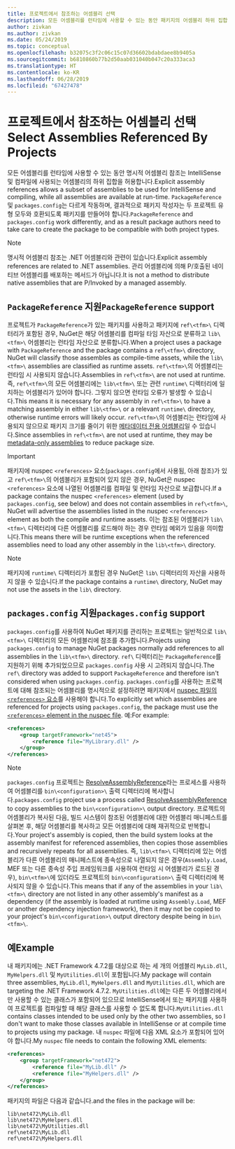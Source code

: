 ```yaml
---
title: 프로젝트에서 참조하는 어셈블리 선택
description: 모든 어셈블리를 런타임에 사용할 수 있는 동안 패키지의 어셈블리 하위 집합을 컴파일러에서 사용할 수 있도록 합니다.
author: zivkan
ms.author: zivkan
ms.date: 05/24/2019
ms.topic: conceptual
ms.openlocfilehash: b32075c3f2c06c15c07d36602bdabdaee8b9405a
ms.sourcegitcommit: b6810860b77b2d50aab031040b047c20a333aca3
ms.translationtype: HT
ms.contentlocale: ko-KR
ms.lasthandoff: 06/28/2019
ms.locfileid: "67427478"
---
```

# <a name="select-assemblies-referenced-by-projects"></a><span data-ttu-id="037ca-103">프로젝트에서 참조하는 어셈블리 선택</span><span class="sxs-lookup"><span data-stu-id="037ca-103">Select Assemblies Referenced By Projects</span></span>

<span data-ttu-id="037ca-104">모든 어셈블리를 런타임에 사용할 수 있는 동안 명시적 어셈블리 참조는 IntelliSense 및 컴파일에 사용되는 어셈블리의 하위 집합을 허용합니다.</span><span class="sxs-lookup"><span data-stu-id="037ca-104">Explicit assembly references allows a subset of assemblies to be used for IntelliSense and compiling, while all assemblies are available at run-time.</span></span> <span data-ttu-id="037ca-105">`PackageReference` 및 `packages.config`는 다르게 작동하며, 결과적으로 패키지 작성자는 두 프로젝트 유형 모두와 호환되도록 패키지를 만들어야 합니다.</span><span class="sxs-lookup"><span data-stu-id="037ca-105">`PackageReference` and `packages.config` work differently, and as a result package authors need to take care to create the package to be compatible with both project types.</span></span>

> [!Note]
> <span data-ttu-id="037ca-106">명시적 어셈블리 참조는 .NET 어셈블리와 관련이 있습니다.</span><span class="sxs-lookup"><span data-stu-id="037ca-106">Explicit assembly references are related to .NET assemblies.</span></span> <span data-ttu-id="037ca-107">관리 어셈블리에 의해 P/호출된 네이티브 어셈블리를 배포하는 메서드가 아닙니다.</span><span class="sxs-lookup"><span data-stu-id="037ca-107">It is not a method to distribute native assemblies that are P/Invoked by a managed assembly.</span></span>

## <a name="packagereference-support"></a><span data-ttu-id="037ca-108">`PackageReference` 지원</span><span class="sxs-lookup"><span data-stu-id="037ca-108">`PackageReference` support</span></span>

<span data-ttu-id="037ca-109">프로젝트가 `PackageReference`가 있는 패키지를 사용하고 패키지에 `ref\<tfm>\` 디렉터리가 포함된 경우, NuGet은 해당 어셈블리를 컴파일 타임 자산으로 분류하고 `lib\<tfm>\` 어셈블리는 런타임 자산으로 분류합니다.</span><span class="sxs-lookup"><span data-stu-id="037ca-109">When a project uses a package with `PackageReference` and the package contains a `ref\<tfm>\` directory, NuGet will classify those assembles as compile-time assets, while the `lib\<tfm>\` assemblies are classified as runtime assets.</span></span> <span data-ttu-id="037ca-110">`ref\<tfm>\`의 어셈블리는 런타임 시 사용되지 않습니다.</span><span class="sxs-lookup"><span data-stu-id="037ca-110">Assemblies in `ref\<tfm>\` are not used at runtime.</span></span> <span data-ttu-id="037ca-111">즉, `ref\<tfm>\`의 모든 어셈블리에는 `lib\<tfm>\` 또는 관련 `runtime\` 디렉터리에 일치하는 어셈블리가 있어야 합니다. 그렇지 않으면 런타임 오류가 발생할 수 있습니다.</span><span class="sxs-lookup"><span data-stu-id="037ca-111">This means it is necessary for any assembly in `ref\<tfm>\` to have a matching assembly in either `lib\<tfm>\` or a relevant `runtime\` directory, otherwise runtime errors will likely occur.</span></span> <span data-ttu-id="037ca-112">`ref\<tfm>\`의 어셈블리는 런타임에 사용되지 않으므로 패키지 크기를 줄이기 위한 [메타데이터 전용 어셈블리](https://github.com/dotnet/roslyn/blob/master/docs/features/refout.md)일 수 있습니다.</span><span class="sxs-lookup"><span data-stu-id="037ca-112">Since assemblies in `ref\<tfm>\` are not used at runtime, they may be [metadata-only assemblies](https://github.com/dotnet/roslyn/blob/master/docs/features/refout.md) to reduce package size.</span></span>

> [!Important]
> <span data-ttu-id="037ca-113">패키지에 nuspec `<references>` 요소(`packages.config`에서 사용됨, 아래 참조)가 있고 `ref\<tfm>\`의 어셈블리가 포함되어 있지 않은 경우, NuGet은 nuspec `<references>` 요소에 나열된 어셈블리를 컴파일 및 런타임 자산으로 보급합니다.</span><span class="sxs-lookup"><span data-stu-id="037ca-113">If a package contains the nuspec `<references>` element (used by `packages.config`, see below) and does not contain assemblies in `ref\<tfm>\`, NuGet will advertise the assemblies listed in the nuspec `<references>` element as both the compile and runtime assets.</span></span> <span data-ttu-id="037ca-114">이는 참조된 어셈블리가 `lib\<tfm>\` 디렉터리에 다른 어셈블리를 로드해야 하는 경우 런타임 예외가 있음을 의미합니다.</span><span class="sxs-lookup"><span data-stu-id="037ca-114">This means there will be runtime exceptions when the referenced assemblies need to load any other assembly in the `lib\<tfm>\` directory.</span></span>

> [!Note]
> <span data-ttu-id="037ca-115">패키지에 `runtime\` 디렉터리가 포함된 경우 NuGet은 `lib\` 디렉터리의 자산을 사용하지 않을 수 있습니다.</span><span class="sxs-lookup"><span data-stu-id="037ca-115">If the package contains a `runtime\` directory, NuGet may not use the assets in the `lib\` directory.</span></span>

## <a name="packagesconfig-support"></a><span data-ttu-id="037ca-116">`packages.config` 지원</span><span class="sxs-lookup"><span data-stu-id="037ca-116">`packages.config` support</span></span>

<span data-ttu-id="037ca-117">`packages.config`를 사용하여 NuGet 패키지를 관리하는 프로젝트는 일반적으로 `lib\<tfm>\` 디렉터리의 모든 어셈블리에 참조를 추가합니다.</span><span class="sxs-lookup"><span data-stu-id="037ca-117">Projects using `packages.config` to manage NuGet packages normally add references to all assemblies in the `lib\<tfm>\` directory.</span></span> <span data-ttu-id="037ca-118">`ref\` 디렉터리는 `PackageReference`를 지원하기 위해 추가되었으므로 `packages.config` 사용 시 고려되지 않습니다.</span><span class="sxs-lookup"><span data-stu-id="037ca-118">The `ref\` directory was added to support `PackageReference` and therefore isn't considered when using `packages.config`.</span></span> <span data-ttu-id="037ca-119">`packages.config`를 사용하는 프로젝트에 대해 참조되는 어셈블리를 명시적으로 설정하려면 패키지에서 [nuspec 파일의 `<references>` 요소](../reference/nuspec.md#explicit-assembly-references)를 사용해야 합니다.</span><span class="sxs-lookup"><span data-stu-id="037ca-119">To explicitly set which assemblies are referenced for projects using `packages.config`, the package must use the [`<references>` element in the nuspec file](../reference/nuspec.md#explicit-assembly-references).</span></span> <span data-ttu-id="037ca-120">예:</span><span class="sxs-lookup"><span data-stu-id="037ca-120">For example:</span></span>

```xml
<references>
    <group targetFramework="net45">
        <reference file="MyLibrary.dll" />
    </group>
</references>
```

> [!Note]
> <span data-ttu-id="037ca-121">`packages.config` 프로젝트는 [ResolveAssemblyReference](https://github.com/Microsoft/msbuild/blob/master/documentation/wiki/ResolveAssemblyReference.md)라는 프로세스를 사용하여 어셈블리를 `bin\<configuration>\` 출력 디렉터리에 복사합니다.</span><span class="sxs-lookup"><span data-stu-id="037ca-121">`packages.config` project use a process called [ResolveAssemblyReference](https://github.com/Microsoft/msbuild/blob/master/documentation/wiki/ResolveAssemblyReference.md) to copy assemblies to the `bin\<configuration>\` output directory.</span></span> <span data-ttu-id="037ca-122">프로젝트의 어셈블리가 복사된 다음, 빌드 시스템이 참조된 어셈블리에 대한 어셈블리 매니페스트를 살펴본 후, 해당 어셈블리를 복사하고 모든 어셈블리에 대해 재귀적으로 반복합니다.</span><span class="sxs-lookup"><span data-stu-id="037ca-122">Your project's assembly is copied, then the build system looks at the assembly manifest for referenced assemblies, then copies those assemblies and recursively repeats for all assemblies.</span></span> <span data-ttu-id="037ca-123">즉, `lib\<tfm>\` 디렉터리에 있는 어셈블리가 다른 어셈블리의 매니페스트에 종속성으로 나열되지 않은 경우(`Assembly.Load`, MEF 또는 다른 종속성 주입 프레임워크를 사용하여 런타임 시 어셈블리가 로드된 경우), `bin\<tfm>\`에 있더라도 프로젝트의 `bin\<configuration>\` 출력 디렉터리에 복사되지 않을 수 있습니다.</span><span class="sxs-lookup"><span data-stu-id="037ca-123">This means that if any of the assemblies in your `lib\<tfm>\` directory are not listed in any other assembly's manifest as a dependency (if the assembly is loaded at runtime using `Assembly.Load`, MEF or another dependency injection framework), then it may not be copied to your project's `bin\<configuration>\` output directory despite being in `bin\<tfm>\`.</span></span>

## <a name="example"></a><span data-ttu-id="037ca-124">예</span><span class="sxs-lookup"><span data-stu-id="037ca-124">Example</span></span>

<span data-ttu-id="037ca-125">내 패키지에는 .NET Framework 4.7.2를 대상으로 하는 세 개의 어셈블리 `MyLib.dll`, `MyHelpers.dll` 및 `MyUtilities.dll`이 포함됩니다.</span><span class="sxs-lookup"><span data-stu-id="037ca-125">My package will contain three assemblies, `MyLib.dll`, `MyHelpers.dll` and `MyUtilities.dll`, which are targeting the .NET Framework 4.7.2.</span></span> <span data-ttu-id="037ca-126">`MyUtilities.dll`에는 다른 두 어셈블리에서만 사용할 수 있는 클래스가 포함되어 있으므로 IntelliSense에서 또는 패키지를 사용하여 프로젝트를 컴파일할 때 해당 클래스를 사용할 수 없도록 합니다.</span><span class="sxs-lookup"><span data-stu-id="037ca-126">`MyUtilities.dll` contains classes intended to be used only by the other two assemblies, so I don't want to make those classes available in IntelliSense or at compile time to projects using my package.</span></span> <span data-ttu-id="037ca-127">내 `nuspec` 파일에 다음 XML 요소가 포함되어 있어야 합니다.</span><span class="sxs-lookup"><span data-stu-id="037ca-127">My `nuspec` file needs to contain the following XML elements:</span></span>

```xml
<references>
    <group targetFramework="net472">
        <reference file="MyLib.dll" />
        <reference file="MyHelpers.dll" />
    </group>
</references>
```

<span data-ttu-id="037ca-128">패키지의 파일은 다음과 같습니다.</span><span class="sxs-lookup"><span data-stu-id="037ca-128">and the files in the package will be:</span></span>

```text
lib\net472\MyLib.dll
lib\net472\MyHelpers.dll
lib\net472\MyUtilities.dll
ref\net472\MyLib.dll
ref\net472\MyHelpers.dll
```
